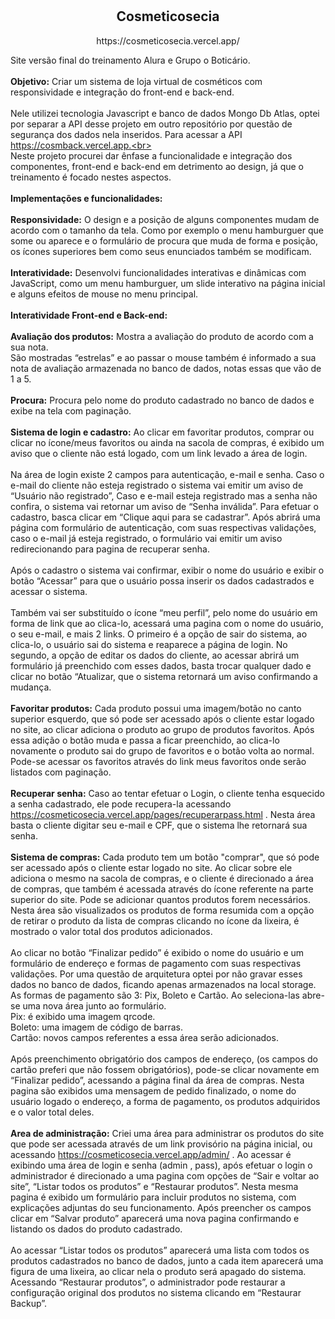# <h2 align="center">Cosmeticosecia</h2>

<p align="center">https://cosmeticosecia.vercel.app/</p>

Site versão final do treinamento Alura e Grupo o Boticário.<br><br>
<strong>Objetivo:</strong> Criar um sistema de loja virtual de cosméticos com responsividade e integração do front-end e back-end.<br><br>
Nele utilizei tecnologia Javascript e banco de dados Mongo Db Atlas, optei por separar a API desse projeto em outro repositório por questão de segurança dos dados nela inseridos. Para acessar a API https://cosmback.vercel.app.<br><br>
Neste projeto procurei dar ênfase a funcionalidade e integração dos componentes, front-end e back-end em detrimento ao design, já que o treinamento é focado nestes aspectos.<br><br>
<strong>Implementações e funcionalidades:</strong><br><br>
<strong>Responsividade:</strong> O design e a posição de alguns componentes mudam de acordo com o tamanho da tela. Como por exemplo o menu hamburguer que some ou aparece e o formulário de procura que muda de forma e posição, os ícones superiores bem como seus enunciados também se modificam.<br><br>
<strong>Interatividade:</strong> Desenvolvi funcionalidades interativas e dinâmicas com JavaScript, como um menu hamburguer, um slide interativo na página inicial e alguns efeitos de mouse no menu principal.<br><br>
<strong>Interatividade Front-end e Back-end:</strong><br><br>
<strong>Avaliação dos produtos:</strong> Mostra a avaliação do produto de acordo com a sua nota.<br> São mostradas “estrelas” e ao passar o mouse também é informado a sua nota de avaliação armazenada no banco de dados, notas essas que vão de 1 a 5.<br><br>
<strong>Procura:</strong> Procura pelo nome do produto cadastrado no banco de dados e exibe na tela com paginação. <br><br>
<strong>Sistema de login e cadastro:</strong> Ao clicar em favoritar produtos, comprar ou clicar no ícone/meus favoritos ou ainda na sacola de compras, é exibido um aviso que o cliente não está logado, com um link levado a área de login.<br><br> 
Na área de login existe 2 campos para autenticação, e-mail e senha. Caso o e-mail do cliente não esteja registrado o sistema vai emitir um aviso de “Usuário não registrado”, Caso e e-mail esteja registrado mas a senha não confira, o sistema vai retornar um aviso de “Senha inválida”. Para efetuar o cadastro, basca clicar em “Clique aqui para se cadastrar”. Após abrirá uma página com formulário de autenticação, com suas respectivas validações, caso o e-mail já esteja registrado, o formulário vai emitir um aviso redirecionando para pagina de recuperar senha.<br><br>
     Após o cadastro o sistema vai confirmar, exibir o nome do usuário e exibir o botão “Acessar” para que o usuário possa inserir os dados cadastrados e acessar o sistema.<br><br> Também vai ser substituído o ícone “meu perfil”, pelo nome do usuário em forma de link que ao clica-lo, acessará uma pagina com o nome do usuário, o seu e-mail, e mais 2 links. O primeiro é a opção de sair do sistema, ao clica-lo, o usuário sai do sistema e reaparece a página de login. No segundo, a opção de editar os dados do cliente, ao acessar abrirá um formulário já preenchido com esses dados, basta trocar qualquer dado e clicar no botão “Atualizar, que o sistema retornará um aviso confirmando a mudança.<br><br>
<strong>Favoritar produtos:</strong> Cada produto possui uma imagem/botão no canto superior esquerdo, que só pode ser acessado após o cliente estar logado no site, ao clicar adiciona o produto ao grupo de produtos favoritos. Após essa adição o botão muda e passa a ficar preenchido, ao clica-lo novamente o produto sai do grupo de favoritos e o botão volta ao normal. Pode-se acessar os favoritos através do link meus favoritos onde serão listados com paginação. <br><br>
<strong>Recuperar senha:</strong> Caso ao tentar efetuar o Login, o cliente tenha esquecido a senha cadastrado, ele pode recupera-la acessando https://cosmeticosecia.vercel.app/pages/recuperarpass.html . Nesta área basta o cliente digitar seu e-mail e CPF, que o sistema lhe retornará sua senha. <br><br>
<strong>Sistema de compras:</strong> Cada produto tem um botão "comprar", que só pode ser acessado após o cliente estar logado no site. Ao clicar sobre ele adiciona o mesmo na sacola de compras, e o cliente é direcionado a área de compras, que também é acessada através do ícone referente na parte superior do site. Pode se adicionar quantos produtos forem necessários. Nesta área são visualizados os produtos de forma resumida com a opção de retirar o produto da lista de compras clicando no ícone da lixeira, é mostrado o valor total dos produtos adicionados.<br><br>
    Ao clicar no botão “Finalizar pedido” é exibido o nome do usuário e um formulário de endereço e formas de pagamento com suas respectivas validações. Por uma questão de arquitetura optei por não gravar esses dados no banco de dados, ficando apenas armazenados na local storage. As formas de pagamento são 3: Pix, Boleto e Cartão. Ao seleciona-las abre-se uma nova área junto ao formulário.<br> Pix: é exibido uma imagem qrcode. <br>Boleto: uma imagem de código de barras.<br> Cartão: novos campos referentes a essa área serão adicionados.<br><br>
     Após preenchimento obrigatório dos campos de endereço, (os campos do cartão preferi que não fossem obrigatórios), pode-se clicar novamente em “Finalizar pedido”, acessando a página final da área de compras. Nesta pagina são exibidos uma mensagem de pedido finalizado, o nome do usuário logado o endereço, a forma de pagamento, os produtos adquiridos e o valor total deles.<br><br>
<strong>Area de administração:</strong> Criei uma área para administrar os produtos do site que pode ser acessada através de um link provisório na página inicial, ou acessando https://cosmeticosecia.vercel.app/admin/ . Ao acessar é exibindo uma área de login e senha (admin , pass), após efetuar o login o administrador é direcionado a uma pagina com opções de “Sair e voltar ao site”, “Listar todos os produtos” e “Restaurar produtos”. Nesta mesma pagina é exibido um formulário para incluir produtos no sistema, com explicações adjuntas do seu funcionamento. Após preencher os campos clicar em “Salvar produto” aparecerá uma nova pagina confirmando e listando os dados do produto cadastrado.<br><br>
	Ao acessar  “Listar todos os produtos” aparecerá uma lista com todos os produtos cadastrados no banco de dados, junto a cada item aparecerá uma figura de uma lixeira, ao clicar nela o produto será apagado do sistema.
Acessando “Restaurar produtos”, o administrador pode restaurar a configuração original dos produtos no sistema clicando em “Restaurar Backup”.<br><br>